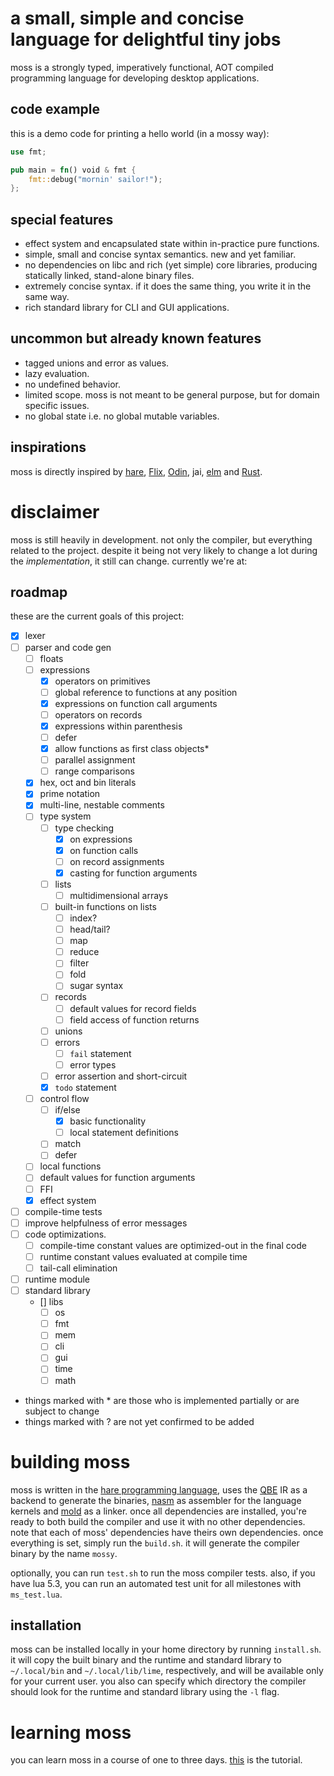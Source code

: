 # a small, simple and concise language for delightful tiny jobs
moss is a strongly typed, imperatively functional, AOT compiled programming language for developing desktop applications.
## code example
this is a demo code for printing a hello world (in a mossy way):
```rust
use fmt;

pub main = fn() void & fmt {
    fmt::debug("mornin' sailor!");
};
```
## special features
- effect system and encapsulated state within in-practice pure functions.
- simple, small and concise syntax semantics. new and yet familiar.
- no dependencies on libc and rich (yet simple) core libraries, producing statically linked, stand-alone binary files.
- extremely concise syntax. if it does the same thing, you write it in the same way.
- rich standard library for CLI and GUI applications.

## uncommon but already known features
- tagged unions and error as values.
- lazy evaluation.
- no undefined behavior.
- limited scope. moss is not meant to be general purpose, but for domain specific issues.
- no global state i.e. no global mutable variables.

## inspirations
moss is directly inspired by [hare](https://harelang.org), [Flix](https://flix.dev/), [Odin](https://odin-lang.org), jai, [elm](https://elm-lang.org) and [Rust](https://rust-lang.org).

# disclaimer
moss is still heavily in development. not only the compiler, but everything related to the project. despite it being not very likely to change a lot during the _implementation_, it still can change. currently we're at:

## roadmap
these are the current goals of this project:
- [x] lexer
- [ ] parser and code gen
    - [ ] floats
    - [ ] expressions
        - [x] operators on primitives
        - [ ] global reference to functions at any position
        - [x] expressions on function call arguments
        - [ ] operators on records
        - [x] expressions within parenthesis
        - [ ] defer
        - [x] allow functions as first class objects*
        - [ ] parallel assignment
        - [ ] range comparisons
    - [x] hex, oct and bin literals
    - [x] prime notation
    - [x] multi-line, nestable comments
    - [ ] type system
        - [ ] type checking
            - [x] on expressions
            - [x] on function calls
            - [ ] on record assignments
            - [x] casting for function arguments
        - [ ] lists
            - [ ] multidimensional arrays
        - [ ] built-in functions on lists
            - [ ] index?
            - [ ] head/tail?
            - [ ] map
            - [ ] reduce
            - [ ] filter
            - [ ] fold
            - [ ] sugar syntax
        - [ ] records
            - [ ] default values for record fields
            - [ ] field access of function returns
        - [ ] unions
        - [ ] errors
            - [ ] `fail` statement
            - [ ] error types
        - [ ] error assertion and short-circuit
        - [x] `todo` statement
    - [ ] control flow
        - [ ] if/else
            - [x] basic functionality
            - [ ] local statement definitions
        - [ ] match
        - [ ] defer
    - [ ] local functions
    - [ ] default values for function arguments
    - [ ] FFI
    - [x] effect system
- [ ] compile-time tests
- [ ] improve helpfulness of error messages
- [ ] code optimizations.
    - [ ] compile-time constant values are optimized-out in the final code
    - [ ] runtime constant values evaluated at compile time
    - [ ] tail-call elimination
- [ ] runtime module
- [ ] standard library
    - [] libs
        - [ ] os
        - [ ] fmt
        - [ ] mem
        - [ ] cli
        - [ ] gui
        - [ ] time
        - [ ] math

- things marked with * are those who is implemented partially or are subject to change
- things marked with ? are not yet confirmed to be added

# building moss
moss is written in the [hare programming language](https://hare-lang.org), uses the [QBE](https://c9x.me/compile/) IR as a backend to generate the binaries, [nasm](https://nasm.us) as assembler for the language kernels and [mold](https://github.com/rui314/mold) as a linker. once all dependencies are installed, you're ready to both build the compiler and use it with no other dependencies. note that each of moss' dependencies have theirs own dependencies. once everything is set, simply run the `build.sh`. it will generate the compiler binary by the name `mossy`.

optionally, you can run `test.sh` to run the moss compiler tests. also, if you have lua 5.3, you can run an automated test unit for all milestones with `ms_test.lua`.

## installation
moss can be installed locally in your home directory by running `install.sh`. it will copy the built binary and the runtime and standard library to `~/.local/bin` and `~/.local/lib/lime`, respectively, and will be available only for your current user. you also can specify which directory the compiler should look for the runtime and standard library using the `-l` flag.

# learning moss
you can learn moss in a course of one to three days. [this](doc/tut.md) is the tutorial.
